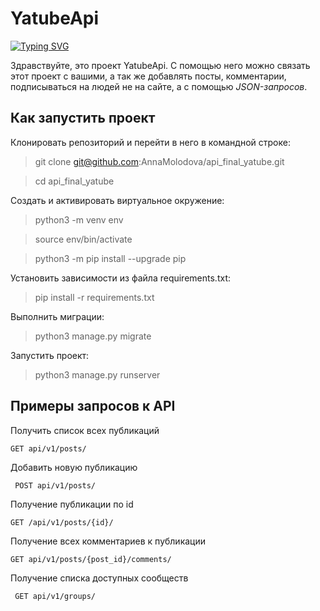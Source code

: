 # YatubeApi

[![Typing SVG](https://readme-typing-svg.herokuapp.com?font=Fira+Code&pause=1000&color=AD7AF7&width=435&lines=%D0%94%D0%BE%D0%B1%D1%80%D0%BE+%D0%BF%D0%BE%D0%B6%D0%B0%D0%BB%D0%BE%D0%B2%D0%B0%D1%82%D1%8C+%D0%B2+YatubeAPI)](https://git.io/typing-svg)

Здравствуйте, это проект YatubeApi. С помощью него можно связать этот проект с вашими, а так же добавлять посты, комментарии, подписываться на людей не на сайте, а с помощью *JSON-запросов*.



## Как запустить проект

Клонировать репозиторий и перейти в него в командной строке:

> git clone git@github.com:AnnaMolodova/api_final_yatube.git

> cd api_final_yatube

Cоздать и активировать виртуальное окружение:

> python3 -m venv env

> source env/bin/activate

>python3 -m pip install --upgrade pip

Установить зависимости из файла requirements.txt:

> pip install -r requirements.txt

Выполнить миграции:

> python3 manage.py migrate

Запустить проект:

> python3 manage.py runserver


## Примеры запросов к API

Получить список всех публикаций

    GET api/v1/posts/

Добавить новую публикацию

     POST api/v1/posts/

Получение публикации по id

    GET /api/v1/posts/{id}/

Получение всех комментариев к публикации

    GET api/v1/posts/{post_id}/comments/

Получение списка доступных сообществ

     GET api/v1/groups/
